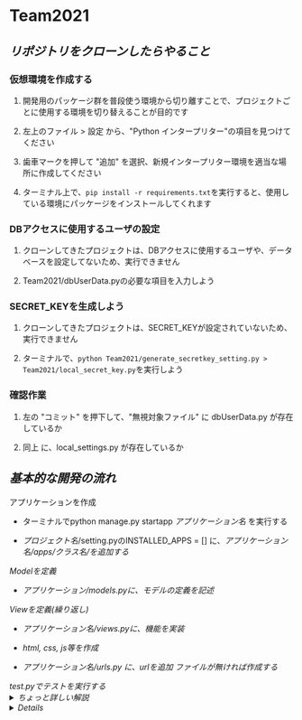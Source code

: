 # **Team2021**

## *リポジトリをクローンしたらやること*

### 仮想環境を作成する

  1. 開発用のパッケージ群を普段使う環境から切り離すことで、プロジェクトごとに使用する環境を切り替えることが目的です
  
  1. 左上のファイル > 設定 から、"Python インタープリター"の項目を見つけてください
  
  1. 歯車マークを押して "追加" を選択、新規インタープリター環境を適当な場所に作成してください
  
  1. ターミナル上で、```pip install -r requirements.txt```を実行すると、使用している環境にパッケージをインストールしてくれます
 
### DBアクセスに使用するユーザの設定

  1. クローンしてきたプロジェクトは、DBアクセスに使用するユーザや、データベースを設定してないため、実行できません
  
  1. Team2021/dbUserData.pyの必要な項目を入力しよう
  
### SECRET_KEYを生成しよう

  1. クローンしてきたプロジェクトは、SECRET_KEYが設定されていないため、実行できません
  
  1. ターミナルで、```python Team2021/generate_secretkey_setting.py > Team2021/local_secret_key.py```を実行しよう
  
### 確認作業 

  1. 左の "コミット" を押下して、"無視対象ファイル" に dbUserData.py が存在しているか
  
  1. 同上 に、local_settings.py が存在しているか

## *基本的な開発の流れ*


<dt> アプリケーションを作成

  - ターミナルでpython manage.py startapp <em>アプリケーション名</em> を実行する
  
  - <em>プロジェクト名</em>/setting.pyのINSTALLED_APPS = [] に、<em>アプリケーション名/apps/クラス名/を追加する

<dt> Modelを定義

  - アプリケーション/models.pyに、モデルの定義を記述

<dt> Viewを定義(繰り返し)

  - アプリケーション名/views.pyに、機能を実装
  
  - html, css, js等を作成
  
  - アプリケーション名/urls.py に、urlを追加 ファイルが無ければ作成する

<dt> test.pyでテストを実行する

  
  
<details>
  <summary>ちょっと詳しい解説</summary>
  
  ```python:sampleDjango1.py
""" requirement.txtの使い方 """
# クローンしてきたリポジトリに、requirements.txtが存在することを確認する。ファイル階層も確認
# 普段使用する環境にinstall したくなければ、新規で適当な場所に環境を作る
# terminal上で、
pip install -r requirements.txt
# を実行する


"""アプリケーションを開始"""
python manage.py startapp AppName


"""models.pyに、必要なDBのモデルを作成する方法"""
# 紹介するのは、すでに存在するDBとテーブルを使用する方法です
python manage.py inspectdb
# 上記のコードを実行すると、setting.pyで宣言したDBの全てのテーブルをmodelとして定義したコードが返ってきます
# 使うテーブルが一部の場合には、
python manage.py inspectdb TableName
# とすると、指定したテーブルのmodel定義が返ってきます
# また、
python manage.py inspectdb > AppName/models.py
# で、処理結果を使用するアプリケーションのmodels.pyに持って来ることが出来ます。しかし、この処理は上書きとして行われます


"""ProjectName/urls.pyと、AppName/urls.pyの違い"""
# p/urls.pyで行われるのは、各アプリケーションへのroutingです
http://localhost:8000/admin/
# 上のurlで、p/urls.pyが判別するのは、/admin/の部分です
# 実際には、
    path('admin', include=('admin.urls')),
# の様な記述にマッチして、includeの中身にurlを送って処理を任せているのです

# a/urls.pyで行われるのは、p/urls.pyから送られてきたurlのさらなる解析です。
http://localhost:8000/admin/userdata/
http://localhost:8000/admin/userdata/1/
# 上記のurlは、admin アプリケーションへ送られてくるurlです。
  
# このurlは、
    path('userdata/', views.index, name='user'),
# にマッチします。この中で、views.indexというのは、views.pyのindex()関数を実行するということです
# flaskでいうところの
@app.route('admin/userdata'):
def index():
# と同じ働きです。
  
# しかし、上記のpathでは、二段目のurlにマッチしません(させる方法もありますが必要ないです)。なので、
    path('userdata/<int:pk>', views.index, name='userIndex'),
# も追加してあげましょう。ここで、/<int:pk>が増えています。これは、htmlでurlを記述する際、値を一緒にあげる為に記述しています
```
  
</details>

<details>

    <summary>実際に使用するであろうコード</summary>
  
    ```python:sampleDjango2.py
  
   """commonアプリケーションのmodels.pyの継承"""
  
   - 継承先のアプリケーションに移動します。
  
   - views.pyの先頭に、
    from common.models import *
   - を記述します。こうすると、models.pyの中のモデルを定義しているクラスを全てimportできます。
  
   - なので、もしmodels.pyに何か記述しているなら、中身を全て削除して問題ありません。
   
  """別のhtmlファイルを継承する方法"""
  
  - your_application/templatesに移動します。
  
  - your_application/templates/your_application/your_template_file.htmlとなるようにファイル、ディレクトリを作成します。
  
  - your_template_file.htmlと同じ階層に前述のhtmlを継承するhtmlファイルを作成します。
  
  """staticの中身""" 
  - staticディレクトリの中身は、css/bootstrap.css, ~.css.mapと、js/bootstrap.js, ~.js.map という、cssのプラグインであるbootstrapを使用するために必要なファイルになっています。
  
  - もし、common/template.common/ 内のbase.htmlをコピペして使用したいなら、staticディレクトリも同じような階層になるようにコピペしましょう。
    ```

</details>
